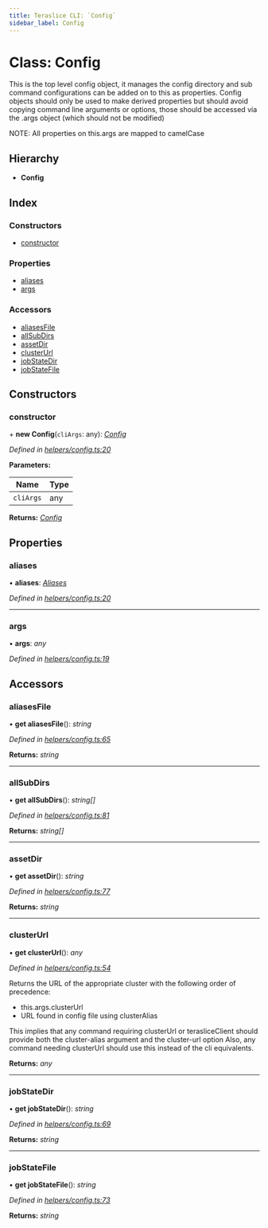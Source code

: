```yaml
---
title: Teraslice CLI: `Config`
sidebar_label: Config
---
```


# Class: Config

This is the top level config object, it manages the config directory and
sub command configurations can be added on to this as properties.  Config
objects should only be used to make derived properties but should avoid
copying command line arguments or options, those should be accessed via the
.args object (which should not be modified)

NOTE: All properties on this.args are mapped to camelCase

## Hierarchy

* **Config**

## Index

### Constructors

* [constructor](config.md#constructor)

### Properties

* [aliases](config.md#aliases)
* [args](config.md#args)

### Accessors

* [aliasesFile](config.md#aliasesfile)
* [allSubDirs](config.md#allsubdirs)
* [assetDir](config.md#assetdir)
* [clusterUrl](config.md#clusterurl)
* [jobStateDir](config.md#jobstatedir)
* [jobStateFile](config.md#jobstatefile)

## Constructors

###  constructor

\+ **new Config**(`cliArgs`: any): *[Config](config.md)*

*Defined in [helpers/config.ts:20](https://github.com/terascope/teraslice/blob/ddd3f0a43/packages/teraslice-cli/src/helpers/config.ts#L20)*

**Parameters:**

Name | Type |
------ | ------ |
`cliArgs` | any |

**Returns:** *[Config](config.md)*

## Properties

###  aliases

• **aliases**: *[Aliases](aliases.md)*

*Defined in [helpers/config.ts:20](https://github.com/terascope/teraslice/blob/ddd3f0a43/packages/teraslice-cli/src/helpers/config.ts#L20)*

___

###  args

• **args**: *any*

*Defined in [helpers/config.ts:19](https://github.com/terascope/teraslice/blob/ddd3f0a43/packages/teraslice-cli/src/helpers/config.ts#L19)*

## Accessors

###  aliasesFile

• **get aliasesFile**(): *string*

*Defined in [helpers/config.ts:65](https://github.com/terascope/teraslice/blob/ddd3f0a43/packages/teraslice-cli/src/helpers/config.ts#L65)*

**Returns:** *string*

___

###  allSubDirs

• **get allSubDirs**(): *string[]*

*Defined in [helpers/config.ts:81](https://github.com/terascope/teraslice/blob/ddd3f0a43/packages/teraslice-cli/src/helpers/config.ts#L81)*

**Returns:** *string[]*

___

###  assetDir

• **get assetDir**(): *string*

*Defined in [helpers/config.ts:77](https://github.com/terascope/teraslice/blob/ddd3f0a43/packages/teraslice-cli/src/helpers/config.ts#L77)*

**Returns:** *string*

___

###  clusterUrl

• **get clusterUrl**(): *any*

*Defined in [helpers/config.ts:54](https://github.com/terascope/teraslice/blob/ddd3f0a43/packages/teraslice-cli/src/helpers/config.ts#L54)*

Returns the URL of the appropriate cluster with the following order of
precedence:

  * this.args.clusterUrl
  * URL found in config file using clusterAlias

This implies that any command requiring clusterUrl or terasliceClient
should provide both the cluster-alias argument and the cluster-url option
Also, any command needing clusterUrl should use this instead of the cli
equivalents.

**Returns:** *any*

___

###  jobStateDir

• **get jobStateDir**(): *string*

*Defined in [helpers/config.ts:69](https://github.com/terascope/teraslice/blob/ddd3f0a43/packages/teraslice-cli/src/helpers/config.ts#L69)*

**Returns:** *string*

___

###  jobStateFile

• **get jobStateFile**(): *string*

*Defined in [helpers/config.ts:73](https://github.com/terascope/teraslice/blob/ddd3f0a43/packages/teraslice-cli/src/helpers/config.ts#L73)*

**Returns:** *string*
